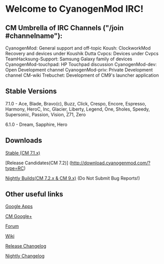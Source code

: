 Welcome to CyanogenMod IRC!
===========
CM Umbrella of IRC Channels ("/join #channelname"):
------------------
CyanogenMod: General support and off-topic
Koush: ClockworkMod Recovery and devices under Koushik Dutta 
Cvpcs: Devices under Cvpcs
TeamHacksung-Support: Samsung Galaxy family of devices
CyanogenMod-touchpad: HP Touchpad discussion
CyanogenMod-dev: Open Development channel
CyanogenMod-priv: Private Development channel
CM-wiki
Trebuchet: Development of CM9's launcher application

Stable Versions
------------------

7.1.0 - Ace, Blade, Bravo(c), Buzz, Click, Crespo, Encore, Espresso, Harmony, HeroC, Inc, Glacier, Liberty, Legend, One, Sholes, Speedy, Supersonic, Passion, Vision, Z71, Zero

6.1.0 - Dream, Sapphire, Hero


Downloads
------------------

[Stable (CM 7.1.x)](http://download.cyanogenmod.com/?type=stable)

[Release Candidates(CM 7.2)] (http://download.cyanogenmod.com/?type=RC)

[Nightly Builds(CM 7.2.x & CM 9.x)](http://download.cyanogenmod.com/?type=nightly) (Do Not Submit Bug Reports!)


Other useful links
------------------
[Google Apps](http://goo-inside.me/gapps/latest)

[CM Google+](http://goo.gl/ZGzkR)

[Forum](http://goo.gl/WpNQ)

[Wiki](http://goo.gl/fUQ4)

[Release Changelog](http://goo.gl/8akU6)

[Nightly Changelog](http://cm-nightlies.appspot.com)